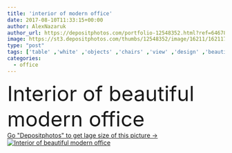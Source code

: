 ```yaml
---
title: 'interior of modern office'
date: 2017-08-10T11:33:15+00:00
author: AlexNazaruk
author_url: https://depositphotos.com/portfolio-12548352.html?ref=64678756
image: https://st3.depositphotos.com/thumbs/12548352/image/16211/162117544/api_thumb_450.jpg?forcejpeg=true
type: "post"
tags: ['table' ,'white' ,'objects' ,'chairs' ,'view' ,'design' ,'beautiful' ,'business' ,'modern' ,'office' ,'windows' ,'interior' ,'clean' ,'room' ,'company' ,'realistic' ,'comfort' ,'executive' ,'workspace' ,'seats' ,'location' ,'place' ,'office space' ,'office work' ]
categories: 
  - office
---
```

<div aling="center">
            <font size="60"> Interior of beautiful modern office</font>   
</div>
<div>
    <a href='https://depositphotos.com/162117544/stock-photo-interior-of-modern-office.html?ref=64678756' target=_blank > Go "Depositphotos" to get lage size of this picture ->
        <img href='https://depositphotos.com/162117544/stock-photo-interior-of-modern-office.html?ref=64678756' src='https://st3.depositphotos.com/12548352/16211/i/950/depositphotos_162117544-stock-photo-interior-of-modern-office.jpg?forcejpeg=true' alt='Interior of beautiful modern office' >
    </a>
</div>
